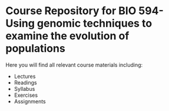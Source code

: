# Course Repository for BIO 594- Using genomic techniques to examine the evolution of populations

Here you will find all relevant course materials including:

* Lectures
* Readings
* Syllabus
* Exercises
* Assignments
